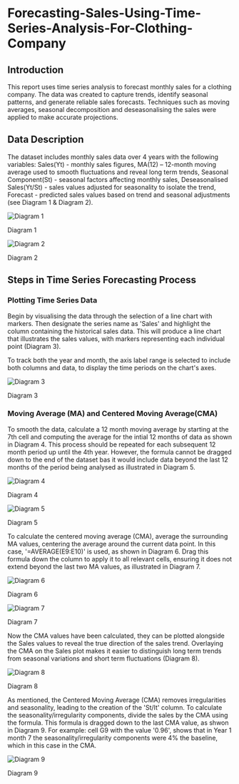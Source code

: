 # Forecasting-Sales-Using-Time-Series-Analysis-For-Clothing-Company

## Introduction 
This report uses time series analysis to forecast monthly sales for a clothing company. The data was created to capture trends, identify seasonal patterns, and generate reliable sales forecasts. Techniques such as moving averages, seasonal decomposition and deseasonalising the sales were applied to make accurate projections.

## Data Description
The dataset includes monthly sales data over 4 years with the following variables: Sales(Yt) - monthly sales figures, MA(12) – 12-month moving average used to smooth fluctuations and reveal long term trends, Seasonal Component(St) - seasonal factors affecting monthly sales, Deseasonalised Sales(Yt/St) - sales values adjusted for seasonality to isolate the trend, Forecast - predicted sales values based on trend and seasonal adjustments (see Diagram 1 & Diagram 2).

![Diagram 1](https://github.com/Mojm4321/Excel-Forecasting-Sales-Using-Time-Series-Analysis-For-Clothing-Company/blob/main/excel%20forecast%201.png)

Diagram 1


![Diagram 2](https://github.com/Mojm4321/Excel-Forecasting-Sales-Using-Time-Series-Analysis-For-Clothing-Company/blob/main/excel%20forecast%202.png)

Diagram 2

## Steps in Time Series Forecasting Process

### Plotting Time Series Data
Begin by visualising the data through the selection of a line chart with markers. Then designate the series name as 'Sales' and highlight the column containing the historical sales data. This will produce a line chart that illustrates the sales values, with markers representing each individual point (Diagram 3). 

To track both the year and month, the axis label range is selected to include both columns and data, to display the time periods on the chart's axes.

![Diagram 3](https://github.com/Mojm4321/Excel-Forecasting-Sales-Using-Time-Series-Analysis-For-Clothing-Company/blob/main/Line%20chart%20with%20markers%20Diagram%203.png)

Diagram 3

### Moving Average (MA) and Centered Moving Average(CMA)
To smooth the data, calculate a 12 month moving average by starting at the 7th cell and computing the average for the intial 12 months of data as shown in Diagram 4. This process should be repeated for each subsequent 12 month period up until the 4th year. However, the formula cannot be dragged down to the end of the dataset bas it would include data beyond the last 12 months of the period being analysed as illustrated in Diagram 5.

![Diagram 4](https://github.com/Mojm4321/Excel-Forecasting-Sales-Using-Time-Series-Analysis-For-Clothing-Company/blob/main/diagram%204%20excel.png)

Diagram 4

![Diagram 5](https://github.com/Mojm4321/Excel-Forecasting-Sales-Using-Time-Series-Analysis-For-Clothing-Company/blob/main/diagram%205%20excel.png)

Diagram 5

To calculate the centered moving average (CMA), average the surrounding MA values, centering the average around the current data point. In this case, '=AVERAGE(E9:E10)' is used, as shown in Diagram 6. Drag this formula down the column to apply it to all relevant cells, ensuring it does not extend beyond the last two MA values, as illustrated in Diagram 7. 

![Diagram 6](https://github.com/Mojm4321/Excel-Forecasting-Sales-Using-Time-Series-Analysis-For-Clothing-Company/blob/main/diagram%206%20excel%20forecasting.png)


Diagram 6

![Diagram 7](https://github.com/Mojm4321/Excel-Forecasting-Sales-Using-Time-Series-Analysis-For-Clothing-Company/blob/main/diagram%207%20excel%20forecasting.png)


Diagram 7

Now the CMA values have been calculated, they can be plotted alongside the Sales values to reveal the true direction of the sales trend. Overlaying the CMA on the Sales plot makes it easier to distinguish long term trends from seasonal variations and short term fluctuations (Diagram 8).

![Diagram 8](https://github.com/Mojm4321/Excel-Forecasting-Sales-Using-Time-Series-Analysis-For-Clothing-Company/blob/main/diagram%208%20excel%20forecasting.png)

Diagram 8

As mentioned, the Centered Moving Average (CMA) removes irregularities and seasonality, leading to the creation of the 'St/It' column. To calculate the seasonality/irregularity components, divide the sales by the CMA using the formula. This formula is dragged down to the last CMA value, as shwon in Diagram 9. For example: cell G9 with the value '0.96', shows that in Year 1 month 7 the seasonality/irregularity components were 4% the baseline, which in this case in the CMA.

![Diagram 9](https://github.com/Mojm4321/Excel-Forecasting-Sales-Using-Time-Series-Analysis-For-Clothing-Company/blob/main/st%2Cit%20forecasting%20excel.png)

Diagram 9